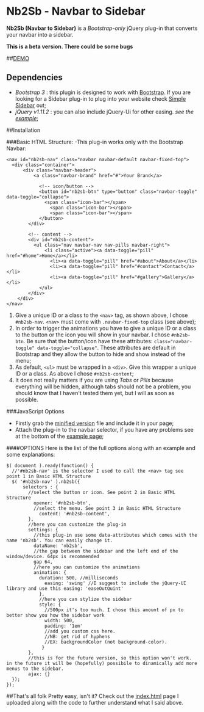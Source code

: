 # Nb2Sb - Navbar to Sidebar

**Nb2Sb (Navbar to Sidebar)** is a *Bootstrap-only* jQuery plug-in that converts your navbar into a sidebar.


**This is a beta version. There could be some bugs**

##[DEMO](http://dcdeiv.github.io/nb2sb)

## Dependencies

- *Bootstrap 3* : this plugin is designed to work with [Bootstrap](http://getbootstrap.com/). If you are looking for a Sidebar plug-in to plug into your website check [Simple Sidebar](http://www.github.com/dcdeiv/simple-sidebar) out;
- *jQuery v1.11.2* : you can also include jQuery-Ui for other easing. *see the [example](index.html)*;

##Installation

###Basic HTML Structure:
-This plug-in works only with the Bootstrap Navbar:

    <nav id="nb2sb-nav" class="navbar navbar-default navbar-fixed-top">
      <div class="container">
    	  <div class="navbar-header">
    		  <a class="navbar-brand" href="#">Your Brand</a>
    			
    			<!-- icon/button -->
    			<button id="nb2sb-btn" type="button" class="navbar-toggle" data-toggle="collapse">
    			  <span class="icon-bar"></span>
    				<span class="icon-bar"></span>
    				<span class="icon-bar"></span> 
    			</button>
    		</div>
    			
    		<!-- content -->
    		<div id="nb2sb-content">
    		  <ul class="nav navbar-nav nav-pills navbar-right">
    			  <li class="active"><a data-toggle="pill" href="#home">Home</a></li>
    				<li><a data-toggle="pill" href="#about">About</a></li>
    				<li><a data-toggle="pill" href="#contact">Contact</a></li>
    				<li><a data-toggle="pill" href="#gallery">Gallery</a></li>
    			</ul>
    		</div>
    	</div>
    </nav>

1. Give a unique ID or a class to the `<nav>` tag, as shown above, I chose `#nb2sb-nav`. `<nav>` must come with `.navbar-fixed-top` class (see above);
2. In order to trigger the animations you have to give a unique ID or a class to the button or the icon you will show in your navbar. I chose `#nb2sb-btn`. Be sure that the button/icon have these attributes: `class="navbar-toggle" data-toggle="collapse"`. These attributes are default in Bootstrap and they allow the button to hide and show instead of the menu;
3. As default, `<ul>` must be wrapped in a `<div>`. Give this wrapper a unique ID or a class. As above I chose `#nb2sb-content`;
4. It does not really matters if you are using *Tabs* or *Pills* because everything will be hidden, although tabs should not be a problem, you should know that I haven't tested them yet, but I will as soon as possible.

###JavaScript Options
- Firstly grab the [minified version](jquery.nb2sb.min.js) file and include it in your page;
- Attach the plug-in to the navbar selector, if you have any problems see at the bottom of the [example page](index.html);

####OPTIONS
Here is the list of the full options along with an example and some explanations:

    $( document ).ready(function() {
      //'#nb2sb-nav' is the selector I used to call the <nav> tag see point 1 in Basic HTML Structure
      $( '#nb2sb-nav' ).nb2sb({
    	  selectors : {
    	    //select the button or icon. See point 2 in Basic HTML Structure
    		  opener: '#nb2sb-btn',
    		  //select the menu. See point 3 in Basic HTML Structure
    			content: '#nb2sb-content',				
    		},
    		//here you can customize the plug-in
    		settings: {
    		  //this plug-in use some data-attributes which comes with the name 'nb2sb'. You can easily change it.
    		  dataName: 'nb2sb',
    		  //the gap between the sidebar and the left end of the window/device. 64px is recommended
    		  gap 64,
    		  //here you can customize the animations
    		  animation: {
    		    duration: 500, //milliseconds
    			  easing: 'swing' //I suggest to include the jQuery-UI library and use this easing: 'easeOutQuint'
    			},
    			//here you can stylize the sidebar
    			style: {
    			  //500px it's too much. I chose this amount of px to better show you how the sidebar work
    			  width: 500,
    			  padding: '1em'
    			  //add you custom css here.
    			  //NB: get rid of hyphens
    			  //EX: backgroundColor (not background-color).
    			 }
    		},
    		//this is for the future version, so this option won't work. in the future it will be (hopefully) possibile to dinamically add more menus to the sidebar.
    		ajax: {}
      });
    });

##That's all folk
Pretty easy, isn't it?
Check out the [index.html](index.html) page I uploaded along with the code to further understand what I said above.
